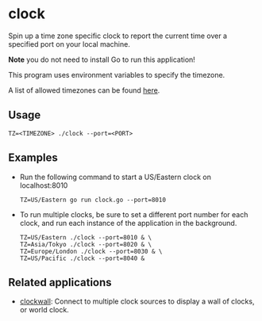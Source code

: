 # clock
Spin up a time zone specific clock to report the current time over a specified
port on your local machine.

**Note** you do not need to install Go to run this application!

This program uses environment variables to specify the timezone.

A list of allowed timezones can be found [here](https://en.wikipedia.org/wiki/List_of_tz_database_time_zones).

## Usage
```
TZ=<TIMEZONE> ./clock --port=<PORT>
```

## Examples
- Run the following command to start a US/Eastern clock on localhost:8010
    ```
    TZ=US/Eastern go run clock.go --port=8010
    ```

- To run multiple clocks, be sure to set a different port number for each 
clock, and run each instance of the application in the background.
    ```
    TZ=US/Eastern ./clock --port=8010 & \
    TZ=Asia/Tokyo ./clock --port=8020 & \
    TZ=Europe/London ./clock --port=8030 & \
    TZ=US/Pacific ./clock --port=8040 &
    ```

## Related applications
- [clockwall](https://github.com/ulricksennick/tgpl-exercises/tree/master/ch8/clockwall): 
Connect to multiple clock sources to display a wall of clocks, or world clock.


